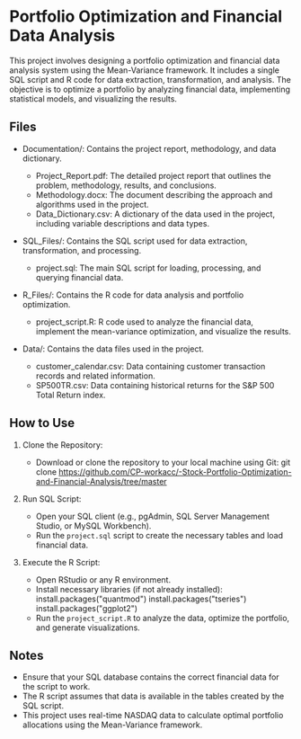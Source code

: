 # Portfolio Optimization and Financial Data Analysis

This project involves designing a portfolio optimization and financial data analysis system using the Mean-Variance framework. It includes a single SQL script and R code for data extraction, transformation, and analysis. The objective is to optimize a portfolio by analyzing financial data, implementing statistical models, and visualizing the results.

## Files
- Documentation/: Contains the project report, methodology, and data dictionary.
  - Project_Report.pdf: The detailed project report that outlines the problem, methodology, results, and conclusions.
  - Methodology.docx: The document describing the approach and algorithms used in the project.
  - Data_Dictionary.csv: A dictionary of the data used in the project, including variable descriptions and data types.

- SQL_Files/: Contains the SQL script used for data extraction, transformation, and processing.
  - project.sql: The main SQL script for loading, processing, and querying financial data.

- R_Files/: Contains the R code for data analysis and portfolio optimization.
  - project_script.R: R code used to analyze the financial data, implement the mean-variance optimization, and visualize the results.

- Data/: Contains the data files used in the project.
  - customer_calendar.csv: Data containing customer transaction records and related information.
  - SP500TR.csv: Data containing historical returns for the S&P 500 Total Return index.

## How to Use
1. Clone the Repository:
   - Download or clone the repository to your local machine using Git:
     git clone https://github.com/CP-workacc/-Stock-Portfolio-Optimization-and-Financial-Analysis/tree/master
   
2. Run SQL Script:
   - Open your SQL client (e.g., pgAdmin, SQL Server Management Studio, or MySQL Workbench).
   - Run the `project.sql` script to create the necessary tables and load financial data.
   
3. Execute the R Script:
   - Open RStudio or any R environment.
   - Install necessary libraries (if not already installed):
     install.packages("quantmod")
     install.packages("tseries")
     install.packages("ggplot2")
   - Run the `project_script.R` to analyze the data, optimize the portfolio, and generate visualizations.

## Notes
- Ensure that your SQL database contains the correct financial data for the script to work.
- The R script assumes that data is available in the tables created by the SQL script.
- This project uses real-time NASDAQ data to calculate optimal portfolio allocations using the Mean-Variance framework.
